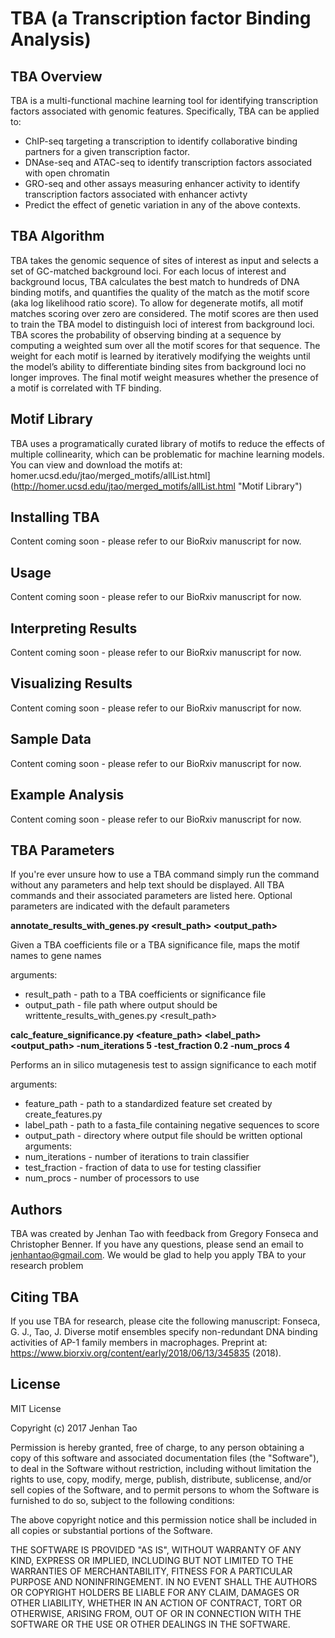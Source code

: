 # TBA (a Transcription factor Binding Analysis)

## TBA Overview
TBA is a multi-functional machine learning tool for identifying transcription factors associated with genomic features. Specifically, TBA can be applied to:
* ChIP-seq targeting a transcription to identify collaborative binding partners for a given transcription factor. 
* DNAse-seq and ATAC-seq to identify transcription factors associated with open chromatin
* GRO-seq and other assays measuring enhancer activity to identify transcription factors associated with enhancer activty
* Predict the effect of genetic variation in any of the above contexts.

## TBA Algorithm
TBA takes the genomic sequence of sites of interest as input and selects a set of GC-matched background loci. For each locus of interest and background locus, TBA calculates the best match to hundreds of DNA binding motifs, and quantifies the quality of the match as the motif score (aka log likelihood ratio score). To allow for degenerate motifs, all motif matches scoring over zero are considered. The motif scores are then used to train the TBA model to distinguish loci of interest from background loci. TBA scores the probability of observing binding at a sequence by computing a weighted sum over all the motif scores for that sequence. The weight for each motif is learned by iteratively modifying the weights until the model’s ability to differentiate binding sites from background loci no longer improves. The final motif weight measures whether the presence of a motif is correlated with TF binding. 

## Motif Library
TBA uses a programatically curated library of motifs to reduce the effects of multiple collinearity, which can be problematic for machine learning models. You can view and download the motifs at: homer.ucsd.edu/jtao/merged_motifs/allList.html](http://homer.ucsd.edu/jtao/merged_motifs/allList.html "Motif Library")

## Installing TBA
Content coming soon - please refer to our BioRxiv manuscript for now.

## Usage
Content coming soon - please refer to our BioRxiv manuscript for now.

## Interpreting Results
Content coming soon - please refer to our BioRxiv manuscript for now.

## Visualizing Results
Content coming soon - please refer to our BioRxiv manuscript for now.

## Sample Data
Content coming soon - please refer to our BioRxiv manuscript for now.

## Example Analysis
Content coming soon - please refer to our BioRxiv manuscript for now.

## TBA Parameters
If you're ever unsure how to use a TBA command simply run the command without any parameters and help text should be displayed. All TBA commands and their associated parameters are listed here. Optional parameters are indicated with the default parameters

**annotate_results_with_genes.py <result_path> <output_path>**

Given a TBA coefficients file or a TBA significance file, maps the motif names to gene names

arguments:
* result_path - path to a TBA coefficients or significance file
* output_path - file path where output should be writtente_results_with_genes.py <result_path>

**calc_feature_significance.py <feature_path> <label_path> <output_path> -num_iterations 5 -test_fraction 0.2 -num_procs 4**

Performs an in silico mutagenesis test to assign significance to each motif

arguments:
* feature_path - path to a standardized feature set created by create_features.py
* label_path - path to a fasta_file containing negative sequences to score
* output_path - directory where output file should be written
optional arguments:
* num_iterations - number of iterations to train classifier
* test_fraction - fraction of data to use for testing classifier
* num_procs - number of processors to use

## Authors
TBA was created by Jenhan Tao with feedback from Gregory Fonseca and Christopher Benner. If you have any questions, please send an email to jenhantao@gmail.com. We would be glad to help you apply TBA to your research problem

## Citing TBA
If you use TBA for research, please cite the following manuscript:
Fonseca, G. J., Tao, J. Diverse motif ensembles specify non-redundant DNA binding activities of AP-1 family members in macrophages. Preprint at: https://www.biorxiv.org/content/early/2018/06/13/345835 (2018). 

## License
MIT License

Copyright (c) 2017 Jenhan Tao

Permission is hereby granted, free of charge, to any person obtaining a copy
of this software and associated documentation files (the "Software"), to deal
in the Software without restriction, including without limitation the rights
to use, copy, modify, merge, publish, distribute, sublicense, and/or sell
copies of the Software, and to permit persons to whom the Software is
furnished to do so, subject to the following conditions:

The above copyright notice and this permission notice shall be included in all
copies or substantial portions of the Software.

THE SOFTWARE IS PROVIDED "AS IS", WITHOUT WARRANTY OF ANY KIND, EXPRESS OR
IMPLIED, INCLUDING BUT NOT LIMITED TO THE WARRANTIES OF MERCHANTABILITY,
FITNESS FOR A PARTICULAR PURPOSE AND NONINFRINGEMENT. IN NO EVENT SHALL THE
AUTHORS OR COPYRIGHT HOLDERS BE LIABLE FOR ANY CLAIM, DAMAGES OR OTHER
LIABILITY, WHETHER IN AN ACTION OF CONTRACT, TORT OR OTHERWISE, ARISING FROM,
OUT OF OR IN CONNECTION WITH THE SOFTWARE OR THE USE OR OTHER DEALINGS IN THE
SOFTWARE.
